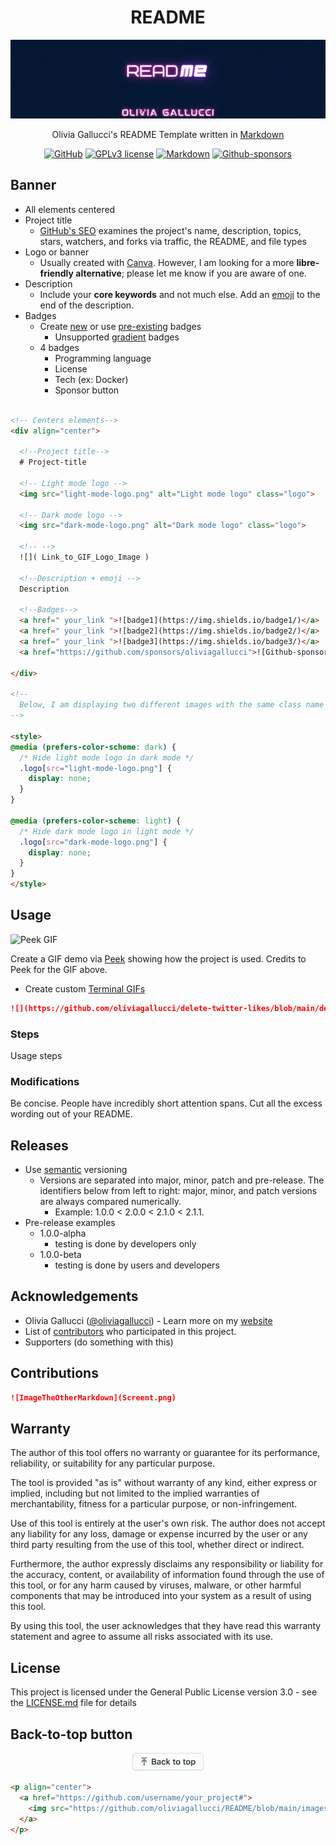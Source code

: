 <div align="center">

# README

  ![README Gif](https://github.com/oliviagallucci/README/blob/main/images/readme.gif)

  Olivia Gallucci's README Template written in [Markdown](https://www.markdownguide.org/basic-syntax/)

  <a href="https://github.com/oliviagallucci/README">![GitHub](https://img.shields.io/badge/github-EA4AAA.svg?style=for-the-badge&logo=github&logoColor=white)</a>
  <a href="https://github.com/oliviagallucci/README/blob/main/LICENSE">![GPLv3 license](https://img.shields.io/badge/License-GPLv3-green.svg?style=for-the-badge)</a>
  <a href="">![Markdown](https://img.shields.io/badge/markdown-9558B2.svg?style=for-the-badge&logo=markdown&logoColor=white)</a>
  <a href="https://github.com/sponsors/oliviagallucci">![Github-sponsors](https://img.shields.io/badge/sponsor-pink?style=for-the-badge&logo=GitHub-Sponsors&logoColor=#EA4AAA)</a>
</div>

## Banner

<!--
Choosing a title w GitHub SEO 

TODO: learn about markdown formatting practices 

add my blog colors to this doc and keep formatting consistent 

-->

* All elements centered
* Project title
  * [GitHub's SEO](https://www.developermarkepear.com/blog/github-search-engine-optimization) examines the project's name, description, topics, stars, watchers, and forks via traffic, the README, and file types
* Logo or banner
  * Usually created with [Canva](canva.com/). However, I am looking for a more **libre-friendly alternative**; please let me know if you are aware of one.
* Description
  * Include your **core keywords** and not much else. Add an [emoji](https://github.com/ikatyang/emoji-cheat-sheet/blob/master/README.md) to the end of the description.
* Badges
  * Create [new](https://shields.io/) or use [pre-existing](https://github.com/Ileriayo/markdown-badges) badges
    * Unsupported [gradient](https://github.com/bokub/gradient-badge) badges
  * 4 badges
    * Programming language
    * License
    * Tech (ex: Docker)
    * Sponsor button

```html

<!-- Centers elements-->
<div align="center">

  <!--Project title-->
  # Project-title

  <!-- Light mode logo -->
  <img src="light-mode-logo.png" alt="Light mode logo" class="logo">

  <!-- Dark mode logo -->
  <img src="dark-mode-logo.png" alt="Dark mode logo" class="logo">

  <!-- -->
  ![]( Link_to_GIF_Logo_Image )

  <!--Description + emoji -->
  Description 

  <!--Badges-->
  <a href=" your_link ">![badge1](https://img.shields.io/badge1/)</a>
  <a href=" your_link ">![badge2](https://img.shields.io/badge2/)</a>
  <a href=" your_link ">![badge3](https://img.shields.io/badge3/)</a>
  <a href="https://github.com/sponsors/oliviagallucci">![Github-sponsors](https://img.shields.io/badge/sponsor-pink?style=for-the-badge&logo=GitHub-Sponsors&logoColor=#EA4AAA)</a>

</div>

<!--
  Below, I am displaying two different images with the same class name .logo but with different src attributes. Then, I use CSS media queries to hide the logo that's not appropriate for the user's current color scheme.
-->

<style>
@media (prefers-color-scheme: dark) {
  /* Hide light mode logo in dark mode */
  .logo[src="light-mode-logo.png"] {
    display: none;
  }
}

@media (prefers-color-scheme: light) {
  /* Hide dark mode logo in light mode */
  .logo[src="dark-mode-logo.png"] {
    display: none;
  }
}
</style>
```

<style>
@media (prefers-color-scheme: dark) {
  /* Hide light mode logo in dark mode */
  .logo[src="light-mode-logo.png"] {
    display: none;
  }
}

@media (prefers-color-scheme: light) {
  /* Hide dark mode logo in light mode */
  .logo[src="dark-mode-logo.png"] {
    display: none;
  }
}
</style>

## Usage

![Peek GIF](https://raw.githubusercontent.com/phw/peek/master/data/screenshots/peek-recording-itself.gif)

Create a GIF demo via [Peek](https://github.com/phw/peek) showing how the project is used. Credits to Peek for the GIF above.

* Create custom [Terminal GIFs](https://www.terminalgif.com/)

```markdown
![](https://github.com/oliviagallucci/delete-twitter-likes/blob/main/delete-twitter-likes-usage.gif)
```

### Steps

Usage steps

### Modifications

Be concise. People have incredibly short attention spans. Cut all the excess wording out of your README.

## Releases

* Use [semantic](https://semver.org/) versioning
  * Versions are separated into major, minor, patch and pre-release. The identifiers below from left to right: major, minor, and patch versions are always compared numerically.
    * Example: 1.0.0 < 2.0.0 < 2.1.0 < 2.1.1.
* Pre-release examples
  * 1.0.0-alpha
    * testing is done by developers only
  * 1.0.0-beta
    * testing is done by users and developers

## Acknowledgements

* Olivia Gallucci ([@oliviagallucci](https://github.com/oliviagallucci)) - Learn more on my [website](https://oliviagallucci.com/)
* List of [contributors](https://github.com/your_username/your_project/contributors) who participated in this project.
* Supporters (do something with this)

## Contributions

```markdown
![ImageTheOtherMarkdown](Screent.png)
```

## Warranty

The author of this tool offers no warranty or guarantee for its performance, reliability, or suitability for any particular purpose.

The tool is provided "as is" without warranty of any kind, either express or implied, including but not limited to the implied warranties of merchantability, fitness for a particular purpose, or non-infringement.

Use of this tool is entirely at the user's own risk. The author does not accept any liability for any loss, damage or expense incurred by the user or any third party resulting from the use of this tool, whether direct or indirect.

Furthermore, the author expressly disclaims any responsibility or liability for the accuracy, content, or availability of information found through the use of this tool, or for any harm caused by viruses, malware, or other harmful components that may be introduced into your system as a result of using this tool.

By using this tool, the user acknowledges that they have read this warranty statement and agree to assume all risks associated with its use.

## License

This project is licensed under the General Public License version 3.0 - see the [LICENSE.md](LICENSE.md) file for details

## Back-to-top button

<p align="center">
  <a href="https://github.com/oliviagallucci/README#readme">
    <img src="https://github.com/oliviagallucci/README/blob/main/images/backToTopButtonTransparentBackground.png" alt="Back to top" height="29"/>
  </a>
</p>

```html
<p align="center">
  <a href="https://github.com/username/your_project#">
    <img src="https://github.com/oliviagallucci/README/blob/main/images/backToTopButtonTransparentBackground.png" alt="Back to top" height="29"/>
  </a>
</p>
```

<!-- Attempt to make my website's button -->
<!--
<div align="center">
  <button type="button" 
    style="padding: 16px 32px; 
    font: bold 18px libre baskerville; 
    text-align: center; 
    display: inline-block;
    cursor: pointer;
    color: black; 
    border-radius: 99px;
    background: linear-gradient(135deg,rgb(108,208,250) 0%,rgb(152,150,240) 50%,rgb(255,110,199) 100%)" 
    >
    <a href="oliviagallucci.com/in-the-press/" 
       style="text-decoration:none; color:black;">
        Back to top
    </a>
  </button>
</div>
-->
